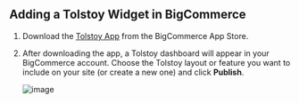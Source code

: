 ## Adding a Tolstoy Widget in BigCommerce

1. Download the [Tolstoy App](https://www.bigcommerce.com/apps/tolstoy/?search=Tolstoy) from the BigCommerce App Store.

2. After downloading the app, a Tolstoy dashboard will appear in your BigCommerce account. Choose the Tolstoy layout or feature you want to include on your site (or create a new one) and click **Publish**.

   ![image](https://github.com/GoTolstoy/tolstoy-toly-kb/assets/159800692/a5e9bbb5-f860-4564-830e-6c96b3e5d244)